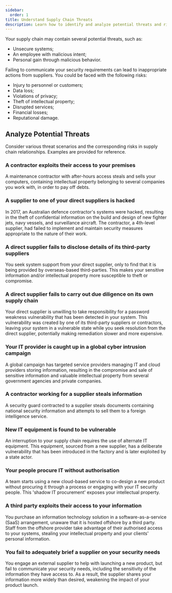 ```yaml
---
sidebar:
  order: 1
title: Understand Supply Chain Threats
description: Learn how to identify and analyze potential threats and risks in supply chain relationships
---
```




Your supply chain may contain several potential threats, such as:

- Unsecure systems;
- An employee with malicious intent;
- Personal gain through malicious behavior.

Failing to communicate your security requirements can lead to inappropriate actions from suppliers. You could be faced with the following risks:

- Injury to personnel or customers;
- Data loss;
- Violations of privacy;
- Theft of intellectual property;
- Disrupted services;
- Financial losses;
- Reputational damage.

## Analyze Potential Threats

Consider various threat scenarios and the corresponding risks in supply chain relationships. Examples are provided for reference.

### A contractor exploits their access to your premises

A maintenance contractor with after-hours access steals and sells your computers, containing intellectual property belonging to several companies you work with, in order to pay off debts.

### A supplier to one of your direct suppliers is hacked

In 2017, an Australian defence contractor's systems were hacked, resulting in the theft of confidential information on the build and design of new fighter jets, navy vessels, and surveillance aircraft. The contractor, a 4th-level supplier, had failed to implement and maintain security measures appropriate to the nature of their work.

### A direct supplier fails to disclose details of its third-party suppliers

You seek system support from your direct supplier, only to find that it is being provided by overseas-based third-parties. This makes your sensitive information and/or intellectual property more susceptible to theft or compromise.

### A direct supplier fails to carry out due diligence on its own supply chain

Your direct supplier is unwilling to take responsibility for a password weakness vulnerability that has been detected in your system. This vulnerability was created by one of its third-party suppliers or contractors, leaving your system in a vulnerable state while you seek resolution from the direct supplier, potentially making remediation slower and more expensive.

### Your IT provider is caught up in a global cyber intrusion campaign

A global campaign has targeted service providers managing IT and cloud providers storing information, resulting in the compromise and sale of sensitive information and valuable intellectual property from several government agencies and private companies.

### A contractor working for a supplier steals information

A security guard contracted to a supplier steals documents containing national security information and attempts to sell them to a foreign intelligence service.

### New IT equipment is found to be vulnerable

An interruption to your supply chain requires the use of alternate IT equipment. This equipment, sourced from a new supplier, has a deliberate vulnerability that has been introduced in the factory and is later exploited by a state actor.

### Your people procure IT without authorisation

A team starts using a new cloud-based service to co-design a new product without procuring it through a process or engaging with your IT security people. This 'shadow IT procurement' exposes your intellectual property.

### A third party exploits their access to your information

You purchase an information technology solution in a software-as-a-service (SaaS) arrangement, unaware that it is hosted offshore by a third party. Staff from the offshore provider take advantage of their authorised access to your systems, stealing your intellectual property and your clients' personal information.

### You fail to adequately brief a supplier on your security needs

You engage an external supplier to help with launching a new product, but fail to communicate your security needs, including the sensitivity of the information they have access to. As a result, the supplier shares your information more widely than desired, weakening the impact of your product launch.
